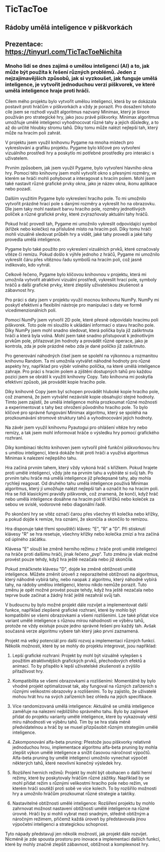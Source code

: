 # **TicTacToe**

## Rádoby umělá inteligence v piškvorkách

## Prezentace: https://tinyurl.com/TicTacToeNichita

### Mnoho lidí se dnes zajímá o umělou inteligenci (AI) a to, jak může být použita k řešení různých problémů. Jeden z nejzajímavějších způsobů, jak si vyzkoušet, jak funguje umělá inteligence, je vytvořit jednoduchou verzi piškvorek, ve které umělá inteligence hraje proti hráči.

Cílem mého projektu bylo vytvořit umělou inteligenci, která by se dokázala postavit proti hráčům v piškvorkách a vždy je porazit. Pro dosažení tohoto cíle jsem se rozhodl využít algoritmus nazvaný Minimax, který je široce používán pro strategické hry, jako jsou právě piškvorky. Minimax algoritmus umožňuje umělé inteligenci vyhodnocovat různé tahy a jejich důsledky, a to až do určité hloubky stromu tahů. Díky tomu může nalézt nejlepší tah, který může na hracím poli zahrát.

V projektu jsem využil knihovnu Pygame na mnoha místech pro vykreslování a grafiku projektu. Pygame bylo klíčové pro vytvoření vizuálního prostředí hry a poskytlo mi potřebné prostředky pro interakci s uživatelem.

Prvním způsobem, jak jsem využil Pygame, bylo vytvoření hlavního okna hry. Pomocí této knihovny jsem mohl vytvořit okno s přesnými rozměry, ve kterém se hráči mohli pohybovat a interagovat s hracím polem. Mohl jsem také nastavit různé grafické prvky okna, jako je název okna, ikonu aplikace nebo pozadí.

Dalším využitím Pygame bylo vykreslení hracího pole. To mi umožnilo vytvořit prázdné hrací pole s danými rozměry a vykreslit ho na obrazovku. Dle jsem taky mohl nastavit barvu hracího pole, rozměry jednotlivých políček a různé grafické prvky, které zvýrazňovaly aktuální tahy hráčů.

Pokud hráč provedl tah, Pygame mi umožnilo vykreslit odpovídající symbol (křížek nebo kolečko) na příslušné místo na hracím poli. Díky tomu hráči mohli vizuálně sledovat průběh hry a vidět, jaké tahy provedli a jaké tahy provedla umělá inteligence.

Pygame bylo také použito pro vykreslení vizuálních prvků, které označovaly vítěze či remízu. Pokud došlo k výhře jednoho z hráčů, Pygame mi umožnilo vykreslit čáru přes vítěznou řadu symbolů na hracím poli, což jasně indikovalo, kdo vyhrál.

Celkově řečeno, Pygame bylo klíčovou knihovnou v projektu, která mi umožnila vytvořit atraktivní vizuální prostředí, vykreslit hrací pole, symboly hráčů a další grafické prvky, které zlepšily uživatelskou zkušenost a zábavnost hry.

Pro práci s daty jsem v projektu využil mocnou knihovnu NumPy. NumPy mi poskytl efektivní a flexibilní nástroje pro manipulaci s daty ve formě vícedimenzionálních polí.

Pomocí NumPy jsem vytvořil 2D pole, které přesně odpovídalo hracímu poli piškvorek. Toto pole mi sloužilo k ukládání informací o stavu hracího pole. Díky NumPy jsem mohl snadno sledovat, která políčka byla již zaškrtnuta hráči a která byla volná.
Mohl jsem také snadno přistupovat k jednotlivým prvkům pole, přiřazovat jim hodnoty a provádět různé operace, jako je kontrola, zda je pole prázdné nebo zda je dané políčko již zaškrtnuto.

Pro generování náhodných čísel jsem se spolehl na výkonnou a rozmanitou knihovnu Random. Ta mi umožnila vytvářet náhodné hodnoty pro různé aspekty hry, například pro výběr volného políčka, na které umělá inteligence zahraje.
Pro práci s hracím polem a zjištění dostupných tahů pro každou pozici jsem se obrátil k využití knihovny Copy. Tato knihovna mi poskytla efektivní způsob, jak provádět kopie hracího pole.

Díky knihovně Copy jsem byl schopen provádět hluboké kopie hracího pole, což znamená, že jsem vytvářel nezávislé kopie obsahující stejné hodnoty. Tímto jsem zajistil, že umělá inteligence mohla prozkoumat různé možnosti a experimentovat s tahy bez ohrožení původního hracího pole. To bylo klíčové pro správné fungování Minimax algoritmu, který se spoléhá na prozkoumávání stromové struktury tahů a vyhodnocování jejich hodnoty.

Na závěr jsem využil knihovnu Pyautogui pro ohlášení vítěze hry nebo remízy, a tak jsem mohl informovat hráče o výsledku hry pomocí grafického rozhraní.

Díky kombinaci těchto knihoven jsem vytvořil plně funkční piškvorkovou hru s umělou inteligencí, která dokáže hrát proti hráči a využívá algoritmus Minimax k nalezení nejlepšího tahu.

Hra začíná prvním tahem, který vždy vykoná hráč s křížkem. Pokud hrajete proti umělé inteligenci, vždy jste na prvním tahu a vybíráte si svůj tah. Po prvním tahu hráče má umělá inteligence již předepsané tahy, aby mohla rychleji reagovat. Od druhého tahu umělá inteligence používá Minimax algoritmus, který jí umožňuje nalézt nejlepší tah a označit ho na hracím poli. Hra se řídí klasickými pravidly piškvorek, což znamená, že končí, když hráč nebo umělá inteligence dosáhne na hracím poli tří křížků nebo koleček za sebou ve svislé, vodorovné nebo diagonální řadě.

Po skončení hry se vítěz označí čarou přes všechny tři kolečka nebo křížky, a pokud dojde k remíze, hra oznámí, že skončila a skončilo to remízou.

Hra disponuje také třemi spouštěči kláves: "E", "R" a "D". Při stisknutí klávesy "R" se hra resetuje, všechny křížky nebo kolečka zmizí a hra začíná od úplného záčátku.

Klávesa "E" slouží ke změně herního režimu z hráče proti umělé inteligenci na hráče proti dalšímu hráči, jinak řečeno „pvp“. Tuto změnu je však možné provést pouze tehdy, když hra ještě nezačala nebo již skončila.

Pokud zmáčknete klávesu "D", dojde ke změně obtížnosti umělé inteligence. Můžete změnit úroveň z neporazitelné obtížnosti na algoritmus, který náhodně vybírá tahy, nebo naopak z algoritmu, který náhodně vybírá tahy, na rádoby umělou inteligenci, kterou nikdo nemůže porazit. Tuto změnu je opět možné provést pouze tehdy, když hra ještě nezačala nebo teprve bude začínat a žádný hráč ještě nezahrál svůj tah.

V budoucnu by bylo možné projekt dále rozvíjet a implementovat další funkce, například zlepšené grafické rozhraní, které by mohlo být kompatibilní se všemi obrazovkami a všemi rozlišeními. Lze také přidat více variant umělé inteligence s různou mírou náhodnosti ve výběru tahů, protože ne vždy existuje pouze jedno správné řešení pro každý tah. Avšak současná verze algoritmu vybere tah který jako první zaznamená.

Projekt má velký potenciál pro další rozvoj a implementaci různých funkcí. Několik možností, které by se mohly do projektu integrovat, jsou například:

1. Lepší grafické rozhraní: Projekt by mohl být vizuálně vylepšen s použitím atraktivnějších grafických prvků, přechodových efektů a animací. To by přispělo k lepší uživatelské zkušenosti a zvýšilo přitažlivost hry.

2. Kompatibilita se všemi obrazovkami a rozlišeními: Momentálně by bylo vhodné projekt optimalizovat tak, aby fungoval na různých zařízeních s různými velikostmi obrazovky a rozlišeními. To by zajistilo, že uživatelé mohou hrát hru na svých zařízeních bez ohledu na jejich specifikace.

3. Více randomizovaná umělá inteligence: Aktuálně se umělá inteligence zaměřuje na nalezení nejbližšího správného tahu. Bylo by zajímavé přidat do projektu varianty umělé inteligence, které by vykazovaly větší míru náhodnosti ve výběru tahů. Tím by se hra stala méně předvídatelnou a hráč by se musel přizpůsobit různým strategiím umělé inteligence.

4. Zakomponování alfa-beta pruning: Přestože jsou piškvorky relativně jednoduchou hrou, implementace algoritmu alfa-beta pruning by mohla zlepšit výkon umělé inteligence a snížit časovou náročnost výpočtů. Alfa-beta pruning by umělé inteligenci umožnilo vynechat výpočet některých tahů, které neovlivní konečný výsledek hry.

5. Rozšíření herních režimů: Projekt by mohl být obohacen o další herní režimy, které by poskytovaly hráčům různé zážitky. Například by se mohl přidat režim s různými velikostmi hracího pole nebo režim, ve kterém hráči soutěží proti sobě ve více kolech. To by rozšířilo možnosti hry a umožnilo hráčům prozkoumat různé strategie a taktiky.

6. Nastavitelné obtížnosti umělé inteligence: Rozšíření projektu by mohlo zahrnovat možnost nastavení obtížnosti umělé inteligence na různé úrovně. Hráči by si mohli vybrat mezi snadným, středně obtížným a náročným režimem, přičemž každá úroveň by představovala jinou výpočetní inteligenci a strategickou schopnost.

Tyto nápady představují jen několik možností, jak projekt dále rozvíjet. Nicméně je zde spousta prostoru pro inovace a implementaci dalších funkcí, které by mohly značně zlepšit zábavnost, obtížnost a komplexnost hry.
